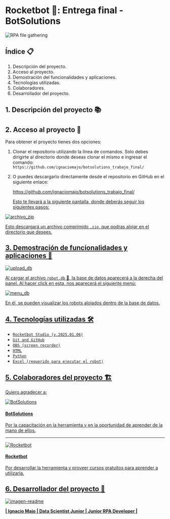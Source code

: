 # Rocketbot 🚀: Entrega final - BotSolutions

![RPA file gathering](https://github.com/user-attachments/assets/4e349183-8e01-4355-b3a5-cd36a9a20618)

## Índice 📋

1. Descripción del proyecto.
2. Acceso al proyecto.
3. Demostración del funcionalidades y aplicaciones.
4. Tecnologías utilizadas.
5. Colaboradores.
6. Desarrollador del proyecto.

## 1. Descripción del proyecto 📚


## 2. Acceso al proyecto 📂

Para obtener el proyecto tienes dos opciones:

1. Clonar el repositorio utilizando la línea de comandos. Solo debes dirigirte al directorio donde deseas clonar el mismo e ingresar el comando:
   `https://github.com/ignaciomajo/botsolutions_trabajo_final/`

2. O puedes descargarlo directamente desde el repositorio en GitHub en el siguiente enlace:
   <p><a href="https://github.com/ignaciomajo/botsolutions_trabajo_final/">https://github.com/ignaciomajo/botsolutions_trabajo_final/</p>

   Esto te llevará a la siguiente pantalla, donde deberás seguir los siguientes pasos:
   
![archivo_zip](https://github.com/user-attachments/assets/f93395f8-fffc-494a-8bc6-206b29bd2d50)


Esto descargará un archivo comprimido `.zip`, que podras alojar en el directorio que desees.

## 3. Demostración de funcionalidades y aplicaciones 📝

![upload_db](https://github.com/user-attachments/assets/6bc8dbd9-a81b-41c3-bbd5-1e749ee49017)

Al cargar el archivo `robot.db` 📄, la base de datos aparecerá a la derecha del panel. Al hacer click en esta, nos aparecerá el siguiente menú:

![menu_db](https://github.com/user-attachments/assets/958f3e9a-0fa9-4ccb-a3df-0008c8970556)

En él, se pueden visualizar los robots alojados dentro de la base de datos.


## 4. Tecnologías utilizadas 🛠️

* `Rocketbot Studio (v.2025.01.06)`
* `Git and GitHub`
* `OBS (screen recorder)`
* `HTML`
* `Python`
* `Excel (requerido para ejecutar el robot)`

## 5. Colaboradores del proyecto 🏗️

Quiero agradecer a:

![BotSolutions](https://github.com/user-attachments/assets/4dda0262-5b97-4b60-a692-db5aa7825d4b)

#### BotSolutions

Por la capacitación en la herramienta y en la oportunidad de aprender de la mano de ellos.

------------------------------------------------------------------------------------------------------
![Rocketbot](https://github.com/user-attachments/assets/5e61e12c-8fe3-4505-8463-0cf648ecda96)

#### Rocketbot

Por desarrollar la herramienta y proveer cursos gratuitos para aprender a utilizarla.


## 6. Desarrollador del proyecto 👷

![imagen-readme](https://github.com/user-attachments/assets/133bc743-0424-4120-a7a6-7245d2f28f8c)

**| Ignacio Majo | Data Scientist Junior | Junior RPA Developer |**
